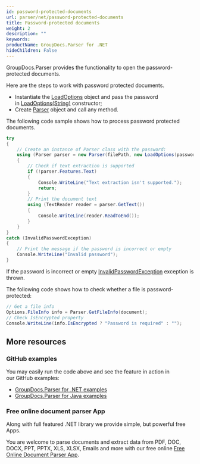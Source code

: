 ```yaml
---
id: password-protected-documents
url: parser/net/password-protected-documents
title: Password-protected documents
weight: 2
description: ""
keywords: 
productName: GroupDocs.Parser for .NET
hideChildren: False
---
```

GroupDocs.Parser provides the functionality to open the password-protected documents.

Here are the steps to work with password protected documents.

*   Instantiate the [LoadOptions](https://apireference.groupdocs.com/net/parser/groupdocs.parser.options/loadoptions) object and pass the password in [LoadOptions(String)](https://apireference.groupdocs.com/net/parser/groupdocs.parser.options/loadoptions/constructors/4) constructor;
*   Create [Parser](https://apireference.groupdocs.com/net/parser/groupdocs.parser/parser) object and call any method.

The following code sample shows how to process password protected documents.

```csharp
try
{
    // Create an instance of Parser class with the password:
    using (Parser parser = new Parser(filePath, new LoadOptions(password)))
    {
        // Check if text extraction is supported
        if (!parser.Features.Text)
        {
            Console.WriteLine("Text extraction isn't supported.");
            return;
        }
        // Print the document text
        using (TextReader reader = parser.GetText())
        {
            Console.WriteLine(reader.ReadToEnd());
        }
    }
}
catch (InvalidPasswordException)
{
    // Print the message if the password is incorrect or empty
    Console.WriteLine("Invalid password");
}
```

If the password is incorrect or empty [InvalidPasswordException](https://apireference.groupdocs.com/net/parser/groupdocs.parser.exceptions/invalidpasswordexception) exception is thrown.

The following code shows how to check whether a file is password-protected:

```csharp
// Get a file info
Options.FileInfo info = Parser.GetFileInfo(document);
// Check IsEncrypted property
Console.WriteLine(info.IsEncrypted ? "Password is required" : "");
```

## More resources

### GitHub examples

You may easily run the code above and see the feature in action in our GitHub examples:

*   [GroupDocs.Parser for .NET examples](https://github.com/groupdocs-parser/GroupDocs.Parser-for-.NET)    
*   [GroupDocs.Parser for Java examples](https://github.com/groupdocs-parser/GroupDocs.Parser-for-Java)    

### Free online document parser App

Along with full featured .NET library we provide simple, but powerful free Apps.

You are welcome to parse documents and extract data from PDF, DOC, DOCX, PPT, PPTX, XLS, XLSX, Emails and more with our free online [Free Online Document Parser App](https://products.groupdocs.app/parser).